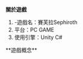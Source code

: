 **關於遊戲**  
<ol>
<li>-遊戲名：賽芙拉Sephiroth</li>  
<li>平台：PC GAME</li>  
<li>使用引擎：Unity C#</li>  
</ol>
**遊戲概念**
